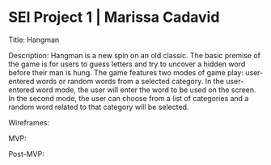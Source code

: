 # SEI Project 1 | Marissa Cadavid


Title: Hangman

Description:
Hangman is a new spin on an old classic.  The basic premise of the game is for users to guess letters and try to uncover a hidden word before their man is hung.  The game features two modes of game play: user-entered words or random words from a selected category.  In the user-entered word mode, the user will enter the word to be used on the screen.  In the second mode, the user can choose from a list of categories and a random word related to that category will be selected.

Wireframes:

MVP:

Post-MVP:
